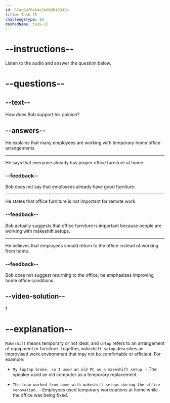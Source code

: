 ```yaml
---
id: 67ac6af6a64e3e06db16832a
title: Task 15
challengeType: 19
dashedName: task-15
---
```


<!-- (Audio) Bob: I mean, a lot of people are working from home with makeshift setups. -->

# --instructions--

Listen to the audio and answer the question below.

# --questions--

## --text--

How does Bob support his opinion?

## --answers--

He explains that many employees are working with temporary home office arrangements.

---

He says that everyone already has proper office furniture at home.

### --feedback--

Bob does not say that employees already have good furniture.

---

He states that office furniture is not important for remote work.

### --feedback--

Bob actually suggests that office furniture is important because people are working with makeshift setups.

---

He believes that employees should return to the office instead of working from home.

### --feedback--

Bob does not suggest returning to the office; he emphasizes improving home office conditions.

## --video-solution--

1

# --explanation--

`Makeshift` means temporary or not ideal, and `setup` refers to an arrangement of equipment or furniture. Together, `makeshift setup` describes an improvised work environment that may not be comfortable or efficient. For example:

- `My laptop broke, so I used an old PC as a makeshift setup.` - The speaker used an old computer as a temporary replacement.

- `The team worked from home with makeshift setups during the office renovation.` - Employees used temporary workstations at home while the office was being fixed.
